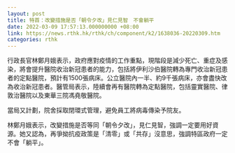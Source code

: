 ```yaml
---
layout: post
title: 特首：改變措施是否「朝令夕改」見仁見智　不會躺平
date: 2022-03-09 17:57:13.000000000 +08:00
link: https://news.rthk.hk/rthk/ch/component/k2/1638036-20220309.htm
categories: rthk
---
```


行政長官林鄭月娥表示，政府應對疫情的工作重點，現階段是減少死亡、重症及感染，將會提升醫院收治新冠患者的能力，包括將伊利沙伯醫院轉為專門收治新冠患者的定點醫院，預計有1500張病床。公立醫院內一半、約9千張病床，亦會盡快改為收治新冠患者。醫管局表示，陸續會再有醫院轉為定點醫院，包括靈實醫院、律敦治醫院以及東華三院馮堯敬醫院。

當局又計劃，院舍採取閉環式管理，避免員工將病毒傳染予院友。

林鄭月娥表示，改變措施是否等同「朝令夕改」，見仁見智，強調一定要用好資源。她又認為，再爭拗抗疫政策是「清零」或「共存」沒意思，強調特區政府一定不會「躺平」。
